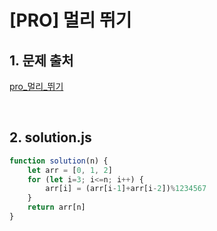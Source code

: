 # [PRO] 멀리 뛰기

## 1. 문제 출처

[pro_멀리_뛰기](https://school.programmers.co.kr/learn/courses/30/lessons/12914)

<br>

## 2. solution.js

```javascript
function solution(n) {
    let arr = [0, 1, 2]
    for (let i=3; i<=n; i++) {
        arr[i] = (arr[i-1]+arr[i-2])%1234567
    }
    return arr[n]
}
```
